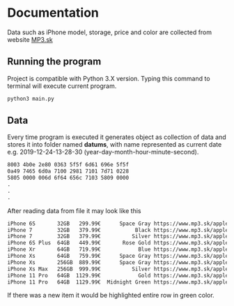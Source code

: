 # Documentation

Data such as iPhone model, storage, price and color are collected from website [MP3.sk](https://www.mp3.sk/bazar-mobily-apple-bazar-c-207355_207356.html)

## Running the program

Project is compatible with Python 3.X version. Typing this command to terminal will execute current program.

```Python
python3 main.py
```

## Data

Every time program is executed it generates object as collection of data and stores it into folder named **datums**, with name represented as current date e.g. 2019-12-24-13-28-30 (year-day-month-hour-minute-second).


```HTML
8003 4b0e 2e80 0363 5f5f 6d61 696e 5f5f
0a49 7465 6d0a 7100 2981 7101 7d71 0228
5805 0000 006d 6f64 656c 7103 5809 0000
.
.
.
```

After reading data from file it may look like this

```HTML
iPhone 6S       32GB   299.99€      Space Gray https://www.mp3.sk/apple-iphone-6s-32gb-space-gray-novy-tovar-neotvorene-balenie-p-360109.html
iPhone 7        32GB   379.99€           Black https://www.mp3.sk/apple-iphone-7-32gb-black-novy-tovar-neotvorene-balenie-p-358071.html
iPhone 7        32GB   379.99€          Silver https://www.mp3.sk/apple-iphone-7-32gb-silver-novy-tovar-neotvorene-balenie-p-358068.html
iPhone 6S Plus  64GB   449.99€       Rose Gold https://www.mp3.sk/apple-iphone-6s-plus-64gb-rose-gold-novy-tovar-neotvorene-balenie-p-354619.html
iPhone Xr       64GB   719.99€            Blue https://www.mp3.sk/apple-iphone-xr-64gb-blue-novy-tovar-neotvorene-balenie-p-400224.html
iPhone Xs       64GB   759.99€      Space Gray https://www.mp3.sk/apple-iphone-xs-64gb-space-gray-novy-tovar-neotvorene-balenie-p-390661.html
iPhone Xs       256GB  889.99€      Space Gray https://www.mp3.sk/apple-iphone-xs-256gb-space-gray-novy-tovar-neotvorene-balenie-p-390837.html
iPhone Xs Max   256GB  999.99€          Silver https://www.mp3.sk/apple-iphone-xs-max-256gb-silver-novy-tovar-neotvorene-balenie-p-401562.html
iPhone 11 Pro   64GB  1129.99€            Gold https://www.mp3.sk/apple-iphone-11-pro-64gb-gold-novy-tovar-neotvorene-balenie-p-402213.html
iPhone 11 Pro   64GB  1129.99€  Midnight Green https://www.mp3.sk/apple-iphone-11-pro-64gb-midnight-green-novy-tovar-neotvorene-balenie-p-404830.html
```

If there was a new item it would be highlighted entire row in green color.